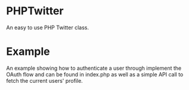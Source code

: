 PHPTwitter
==========

An easy to use PHP Twitter class.


Example
==========

An example showing how to authenticate a user through implement the OAuth flow and can be found in index.php as well as a simple API call to fetch the current users' profile.


